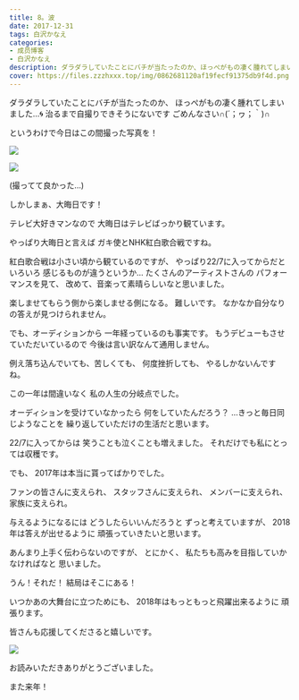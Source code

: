```yaml
---
title: 8。波
date: 2017-12-31
tags: 白沢かなえ
categories: 
- 成员博客
- 白沢かなえ
description: ダラダラしていたことにバチが当たったのか、ほっぺがもの凄く腫れてしまいました…🌀治るまで自撮りできそうにないですごめんなさい∩(´；ヮ；｀)∩というわけで今日はこの間撮った写真を！...
cover: https://files.zzzhxxx.top/img/0862681120af19fecf91375db9f4d.png 
---
```







ダラダラしていたことにバチが当たったのか、
ほっぺがもの凄く腫れてしまいました…🌀
治るまで自撮りできそうにないです
ごめんなさい∩(´；ヮ；｀)∩


というわけで今日はこの間撮った写真を！

![](https://files.zzzhxxx.top/img/0862681120af19fecf91375db9f4d.png)



![](https://files.zzzhxxx.top/img/0862681120af19fecf91375db9f4d-01.png)


(撮ってて良かった…)





しかしまぁ、大晦日です！

テレビ大好きマンなので
大晦日はテレビばっかり観ています。

やっぱり大晦日と言えば
ガキ使とNHK紅白歌合戦ですね。







紅白歌合戦は小さい頃から観ているのですが、
やっぱり22/7に入ってからだといろいろ
感じるものが違うというか…
たくさんのアーティストさんの
パフォーマンスを見て、
改めて、音楽って素晴らしいなと思いました。

楽しませてもらう側から楽しませる側になる。
難しいです。
なかなか自分なりの答えが見つけられません。

でも、オーディションから
一年経っているのも事実です。
もうデビューもさせていただいているので
今後は言い訳なんて通用しません。


例え落ち込んでいても、苦しくても、
何度挫折しても、
やるしかないんですね。





この一年は間違いなく
私の人生の分岐点でした。

オーディションを受けていなかったら
何をしていたんだろう？
…きっと毎日同じようなことを
繰り返していただけの生活だと思います。

22/7に入ってからは
笑うことも泣くことも増えました。
それだけでも私にとっては収穫です。


でも、
2017年は本当に貰ってばかりでした。

ファンの皆さんに支えられ、
スタッフさんに支えられ、
メンバーに支えられ、
家族に支えられ。

与えるようになるには
どうしたらいいんだろうと
ずっと考えていますが、
2018年は答えが出せるように
頑張っていきたいと思います。

あんまり上手く伝わらないのですが、
とにかく、
私たちも高みを目指していかなければなと
思いました。

うん！それだ！
結局はそこにある！






いつかあの大舞台に立つためにも、
2018年はもっともっと飛躍出来るように
頑張ります。

皆さんも応援してくださると嬉しいです。


![](https://files.zzzhxxx.top/img/0862681120af19fecf91375db9f4d-02.jpg)





お読みいただきありがとうございました。

また来年！


